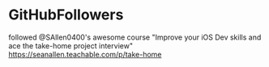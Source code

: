 # GitHubFollowers
followed @SAllen0400's awesome course "Improve your iOS Dev skills and ace the take-home project interview"  https://seanallen.teachable.com/p/take-home
